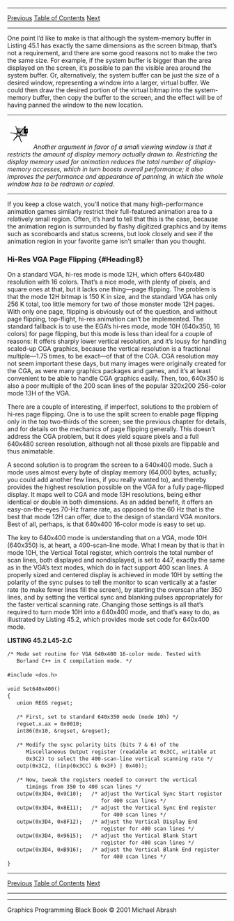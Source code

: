   ------------------------ --------------------------------- --------------------
  [Previous](45-03.html)   [Table of Contents](index.html)   [Next](45-05.html)
  ------------------------ --------------------------------- --------------------

One point I’d like to make is that although the system-memory buffer in
Listing 45.1 has exactly the same dimensions as the screen bitmap,
that’s not a requirement, and there are some good reasons not to make
the two the same size. For example, if the system buffer is bigger than
the area displayed on the screen, it’s possible to pan the visible area
around the system buffer. Or, alternatively, the system buffer can be
just the size of a desired window, representing a window into a larger,
virtual buffer. We could then draw the desired portion of the virtual
bitmap into the system-memory buffer, then copy the buffer to the
screen, and the effect will be of having panned the window to the new
location.

  ------------------- ------------------------------------------------------------------------------------------------------------------------------------------------------------------------------------------------------------------------------------------------------------------------------------------------------------------------------------------------------------------------------------------------
  ![](images/i.jpg)   *Another argument in favor of a small viewing window is that it restricts the amount of display memory actually drawn to. Restricting the display memory used for animation reduces the total number of display-memory accesses, which in turn boosts overall performance; it also improves the performance and appearance of panning, in which the whole window has to be redrawn or copied.*
  ------------------- ------------------------------------------------------------------------------------------------------------------------------------------------------------------------------------------------------------------------------------------------------------------------------------------------------------------------------------------------------------------------------------------------

If you keep a close watch, you’ll notice that many high-performance
animation games similarly restrict their full-featured animation area to
a relatively small region. Often, it’s hard to tell that this is the
case, because the animation region is surrounded by flashy digitized
graphics and by items such as scoreboards and status screens, but look
closely and see if the animation region in your favorite game isn’t
smaller than you thought.

### Hi-Res VGA Page Flipping {#Heading8}

On a standard VGA, hi-res mode is mode 12H, which offers 640x480
resolution with 16 colors. That’s a nice mode, with plenty of pixels,
and square ones at that, but it lacks one thing—page flipping. The
problem is that the mode 12H bitmap is 150 K in size, and the standard
VGA has only 256 K total, too little memory for two of those monster
mode 12H pages. With only one page, flipping is obviously out of the
question, and without page flipping, top-flight, hi-res animation can’t
be implemented. The standard fallback is to use the EGA’s hi-res mode,
mode 10H (640x350, 16 colors) for page flipping, but this mode is less
than ideal for a couple of reasons: It offers sharply lower vertical
resolution, and it’s lousy for handling scaled-up CGA graphics, because
the vertical resolution is a fractional multiple—1.75 times, to be
exact—of that of the CGA. CGA resolution may not seem important these
days, but many images were originally created for the CGA, as were many
graphics packages and games, and it’s at least convenient to be able to
handle CGA graphics easily. Then, too, 640x350 is also a poor multiple
of the 200 scan lines of the popular 320x200 256-color mode 13H of the
VGA.

There are a couple of interesting, if imperfect, solutions to the
problem of hi-res page flipping. One is to use the split screen to
enable page flipping only in the top two-thirds of the screen; see the
previous chapter for details, and for details on the mechanics of page
flipping generally. This doesn’t address the CGA problem, but it does
yield square pixels and a full 640x480 screen resolution, although not
all those pixels are flippable and thus animatable.

A second solution is to program the screen to a 640x400 mode. Such a
mode uses almost every byte of display memory (64,000 bytes, actually;
you could add another few lines, if you really wanted to), and thereby
provides the highest resolution possible on the VGA for a fully
page-flipped display. It maps well to CGA and mode 13H resolutions,
being either identical or double in both dimensions. As an added
benefit, it offers an easy-on-the-eyes 70-Hz frame rate, as opposed to
the 60 Hz that is the best that mode 12H can offer, due to the design of
standard VGA monitors. Best of all, perhaps, is that 640x400 16-color
mode is easy to set up.

The key to 640x400 mode is understanding that on a VGA, mode 10H
(640x350) is, at heart, a 400-scan-line mode. What I mean by that is
that in mode 10H, the Vertical Total register, which controls the total
number of scan lines, both displayed and nondisplayed, is set to 447,
exactly the same as in the VGA’s text modes, which do in fact support
400 scan lines. A properly sized and centered display is achieved in
mode 10H by setting the polarity of the sync pulses to tell the monitor
to scan vertically at a faster rate (to make fewer lines fill the
screen), by starting the overscan after 350 lines, and by setting the
vertical sync and blanking pulses appropriately for the faster vertical
scanning rate. Changing those settings is all that’s required to turn
mode 10H into a 640x400 mode, and that’s easy to do, as illustrated by
Listing 45.2, which provides mode set code for 640x400 mode.

**LISTING 45.2 L45-2.C**

    /* Mode set routine for VGA 640x400 16-color mode. Tested with
       Borland C++ in C compilation mode. */

    #include <dos.h>

    void Set640x400()
    {
       union REGS regset;

       /* First, set to standard 640x350 mode (mode 10h) */
       regset.x.ax = 0x0010;
       int86(0x10, &regset, &regset);

       /* Modify the sync polarity bits (bits 7 & 6) of the
          Miscellaneous Output register (readable at 0x3CC, writable at
          0x3C2) to select the 400-scan-line vertical scanning rate */
       outp(0x3C2, ((inp(0x3CC) & 0x3F) | 0x40));

       /* Now, tweak the registers needed to convert the vertical
          timings from 350 to 400 scan lines */
       outpw(0x3D4, 0x9C10);   /* adjust the Vertical Sync Start register
                                  for 400 scan lines */
       outpw(0x3D4, 0x8E11);   /* adjust the Vertical Sync End register
                                  for 400 scan lines */
       outpw(0x3D4, 0x8F12);   /* adjust the Vertical Display End
                                  register for 400 scan lines */
       outpw(0x3D4, 0x9615);   /* adjust the Vertical Blank Start
                                  register for 400 scan lines */
       outpw(0x3D4, 0xB916);   /* adjust the Vertical Blank End register
                                  for 400 scan lines */
    }

  ------------------------ --------------------------------- --------------------
  [Previous](45-03.html)   [Table of Contents](index.html)   [Next](45-05.html)
  ------------------------ --------------------------------- --------------------

* * * * *

Graphics Programming Black Book © 2001 Michael Abrash
